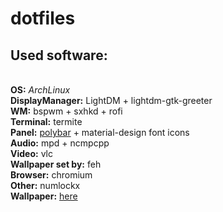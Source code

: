 # dotfiles

<h2>Used software:</h2><br>
<b>OS:</b> <i>ArchLinux</i><br>
<b>DisplayManager:</b> LightDM + lightdm-gtk-greeter<br>
<b>WM:</b> bspwm + sxhkd + rofi<br>
<b>Terminal:</b> termite<br>
<b>Panel:</b> <a href=https://github.com/jaagr/polybar>polybar</a> + material-design font icons<br>
<b>Audio:</b> mpd + ncmpcpp<br>
<b>Video:</b> vlc<br>
<b>Wallpaper set by:</b> feh<br>
<b>Browser:</b> chromium<br>
<b>Other:</b> numlockx<br>
<b>Wallpaper:</b> <a href=https://plus.google.com/photos/101962710918758243062/album/6078639753730964801/6078639757575862626?sqid=113935870359973712582&ssid=a8039687-d46a-4b45-aecc-cab8f8227ed1>here</a><br>
